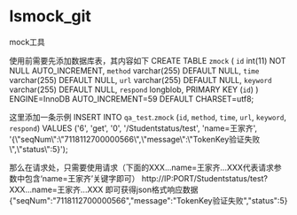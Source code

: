 # lsmock_git
mock工具

使用前需要先添加数据库表，其内容如下
CREATE TABLE `zmock` (
  `id` int(11) NOT NULL AUTO_INCREMENT,
  `method` varchar(255) DEFAULT NULL,
  `time` varchar(255) DEFAULT NULL,
  `url` varchar(255) DEFAULT NULL,
  `keyword` varchar(255) DEFAULT NULL,
  `respond` longblob,
  PRIMARY KEY (`id`)
) ENGINE=InnoDB AUTO_INCREMENT=59 DEFAULT CHARSET=utf8;

这里添加一条示例
INSERT INTO `qa_test`.`zmock` (`id`, `method`, `time`, `url`, `keyword`, `respond`) VALUES ('6', 'get', '0', '/Studentstatus/test', 'name=王家齐', '{\\\"seqNum\\\":\\\"7118112700000566\\\",\\\"message\\\":\\\"TokenKey验证失败\\\",\\\"status\\\":5}');

那么在请求处，只需要使用请求（下面的XXX...name=王家齐...XXX代表请求参数中包含‘name=王家齐’关键字即可）
http://IP:PORT/Studentstatus/test?XXX...name=王家齐...XXX
即可获得json格式响应数据
{\"seqNum\":\"7118112700000566\",\"message\":\"TokenKey验证失败\",\"status\":5}
